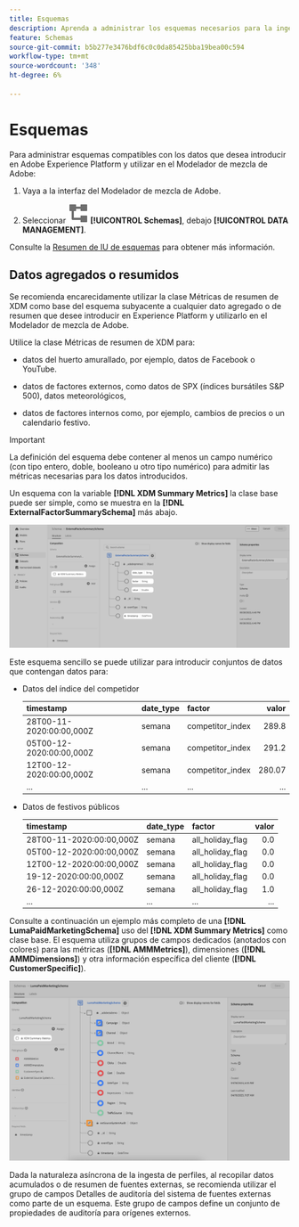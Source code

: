 ```yaml
---
title: Esquemas
description: Aprenda a administrar los esquemas necesarios para la ingesta de datos en el Modelador de mezcla de Adobe.
feature: Schemas
source-git-commit: b5b277e3476bdf6c0c0da85425bba19bea00c594
workflow-type: tm+mt
source-wordcount: '348'
ht-degree: 6%

---
```



# Esquemas

Para administrar esquemas compatibles con los datos que desea introducir en Adobe Experience Platform y utilizar en el Modelador de mezcla de Adobe:

1. Vaya a la interfaz del Modelador de mezcla de Adobe.

1. Seleccionar ![Esquemas](../assets/icons/Schemas.svg) **[!UICONTROL Schemas]**, debajo **[!UICONTROL DATA MANAGEMENT]**.

Consulte la [Resumen de IU de esquemas](https://experienceleague.adobe.com/docs/experience-platform/xdm/ui/overview.html?lang=en) para obtener más información.

## Datos agregados o resumidos

Se recomienda encarecidamente utilizar la clase Métricas de resumen de XDM como base del esquema subyacente a cualquier dato agregado o de resumen que desee introducir en Experience Platform y utilizarlo en el Modelador de mezcla de Adobe.

Utilice la clase Métricas de resumen de XDM para:

- datos del huerto amurallado, por ejemplo, datos de Facebook o YouTube.

- datos de factores externos, como datos de SPX (índices bursátiles S&amp;P 500), datos meteorológicos,

- datos de factores internos como, por ejemplo, cambios de precios o un calendario festivo.

>[!IMPORTANT]
>
>La definición del esquema debe contener al menos un campo numérico (con tipo entero, doble, booleano u otro tipo numérico) para admitir las métricas necesarias para los datos introducidos.

Un esquema con la variable **[!DNL XDM Summary Metrics]** la clase base puede ser simple, como se muestra en la **[!DNL ExternalFactorSummarySchema]** más abajo.

![Esquema de factores externos](../assets/external-factors-schema.png)

Este esquema sencillo se puede utilizar para introducir conjuntos de datos que contengan datos para:

- Datos del índice del competidor

  | timestamp | date_type | factor | valor |
  |---|---|---|--:|
  | 28T00-11-2020:00:00,000Z | semana | competitor_index | 289.8 |
  | 05T00-12-2020:00:00,000Z | semana | competitor_index | 291.2 |
  | 12T00-12-2020:00:00,000Z | semana | competitor_index | 280.07 |
  | ... | ... | ... | ... |

- Datos de festivos públicos

  | timestamp | date_type | factor | valor |
  |---|---|---|--:|
  | 28T00-11-2020:00:00,000Z | semana | all_holiday_flag | 0.0 |
  | 05T00-12-2020:00:00,000Z | semana | all_holiday_flag | 0.0 |
  | 12T00-12-2020:00:00,000Z | semana | all_holiday_flag | 0.0 |
  | 19-12-2020:00:00,000Z | semana | all_holiday_flag | 0.0 |
  | 26-12-2020:00:00,000Z | semana | all_holiday_flag | 1.0 |
  | ... | ... | ... | ... |


Consulte a continuación un ejemplo más completo de una **[!DNL LumaPaidMarketingSchema]** uso del **[!DNL XDM Summary Metrics]** como clase base. El esquema utiliza grupos de campos dedicados (anotados con colores) para las métricas (**[!DNL AMMMetrics]**), dimensiones (**[!DNL AMMDimensions]**) y otra información específica del cliente (**[!DNL CustomerSpecific]**).

![Esquema de resumen](../assets/summary-schema.png)

Dada la naturaleza asíncrona de la ingesta de perfiles, al recopilar datos acumulados o de resumen de fuentes externas, se recomienda utilizar el grupo de campos Detalles de auditoría del sistema de fuentes externas como parte de un esquema. Este grupo de campos define un conjunto de propiedades de auditoría para orígenes externos.
